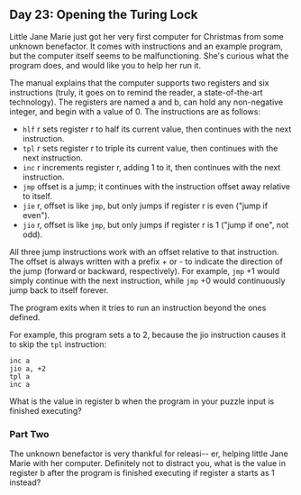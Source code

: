 ## Day 23: Opening the Turing Lock

Little Jane Marie just got her very first computer for Christmas from some unknown benefactor. It comes with instructions and an example program, but the computer itself seems to be malfunctioning. She's curious what the program does, and would like you to help her run it.

The manual explains that the computer supports two registers and six instructions (truly, it goes on to remind the reader, a state-of-the-art technology). The registers are named a and b, can hold any non-negative integer, and begin with a value of 0. The instructions are as follows:

* `hlf` r sets register r to half its current value, then continues with the next instruction.
* `tpl` r sets register r to triple its current value, then continues with the next instruction.
* `inc` r increments register r, adding 1 to it, then continues with the next instruction.
* `jmp` offset is a jump; it continues with the instruction offset away relative to itself.
* `jie` r, offset is like `jmp`, but only jumps if register r is even ("jump if even").
* `jio` r, offset is like `jmp`, but only jumps if register r is 1 ("jump if one", not odd).

All three jump instructions work with an offset relative to that instruction. The offset is always written with a prefix + or - to indicate the direction of the jump (forward or backward, respectively). For example, `jmp` +1 would simply continue with the next instruction, while `jmp` +0 would continuously jump back to itself forever.

The program exits when it tries to run an instruction beyond the ones defined.

For example, this program sets a to 2, because the jio instruction causes it to skip the `tpl` instruction:

```
inc a
jio a, +2
tpl a
inc a
```

What is the value in register b when the program in your puzzle input is finished executing?

### Part Two

The unknown benefactor is very thankful for releasi-- er, helping little Jane Marie with her computer. Definitely not to distract you, what is the value in register b after the program is finished executing if register a starts as 1 instead?

